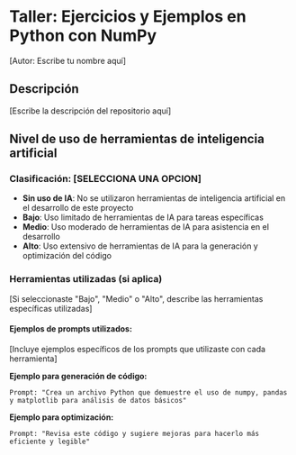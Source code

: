 # Taller: Ejercicios y Ejemplos en Python con NumPy

[Autor: Escribe tu nombre aquí]

## Descripción

[Escribe la descripción del repositorio aquí]

## Nivel de uso de herramientas de inteligencia artificial

### Clasificación: [SELECCIONA UNA OPCION]
- **Sin uso de IA**: No se utilizaron herramientas de inteligencia artificial en el desarrollo de este proyecto
- **Bajo**: Uso limitado de herramientas de IA para tareas específicas
- **Medio**: Uso moderado de herramientas de IA para asistencia en el desarrollo
- **Alto**: Uso extensivo de herramientas de IA para la generación y optimización del código

### Herramientas utilizadas (si aplica)
[Si seleccionaste "Bajo", "Medio" o "Alto", describe las herramientas específicas utilizadas]

#### Ejemplos de prompts utilizados:
[Incluye ejemplos específicos de los prompts que utilizaste con cada herramienta]

**Ejemplo para generación de código:**
```
Prompt: "Crea un archivo Python que demuestre el uso de numpy, pandas y matplotlib para análisis de datos básicos"
```

**Ejemplo para optimización:**
```
Prompt: "Revisa este código y sugiere mejoras para hacerlo más eficiente y legible"
```